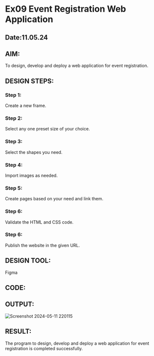 # Ex09 Event Registration Web Application
## Date:11.05.24

## AIM:
To design, develop and deploy a web application for event registration.

## DESIGN STEPS:

### Step 1:
Create a new frame.

### Step 2:
Select any one preset size of your choice.

### Step 3:
Select the shapes you need.

### Step 4:
Import images as needed.

### Step 5:
Create pages based on your need and link them.

### Step 6:

Validate the HTML and CSS code.

### Step 6:

Publish the website in the given URL.

## DESIGN TOOL:
Figma

## CODE:


## OUTPUT:
![Screenshot 2024-05-11 220115](https://github.com/Sulthan06042007/Figma/assets/144980103/91b35e6f-a0b1-4d87-a0d8-073e38c5442d)


## RESULT:
The program to design, develop and deploy a web application for event registration is completed successfully.
